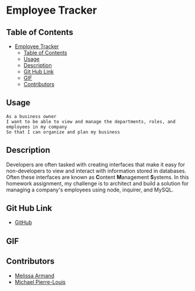 # Employee Tracker

## Table of Contents

- [Employee Tracker](#employee-tracker)
  - [Table of Contents](#table-of-contents)
  - [Usage](#usage)
  - [Description](#description)
  - [Git Hub Link](#git-hub-link)
  - [GIF](#gif)
  - [Contributors](#contributors)



## Usage
```
As a business owner
I want to be able to view and manage the departments, roles, and employees in my company
So that I can organize and plan my business
```

## Description
Developers are often tasked with creating interfaces that make it easy for non-developers to view and interact with information stored in databases. Often these interfaces are known as **C**ontent **M**anagement **S**ystems. In this homework assignment, my challenge is to architect and build a solution for managing a company's employees using node, inquirer, and MySQL.

## Git Hub Link

* [GitHub](https://github.com/melissarmand/employeetracker)

## GIF


## Contributors

* [Melissa Armand](https://github.com/melissarmand)
* [Michael Pierre-Louis](https://github.com/mgpierrelouis)



  